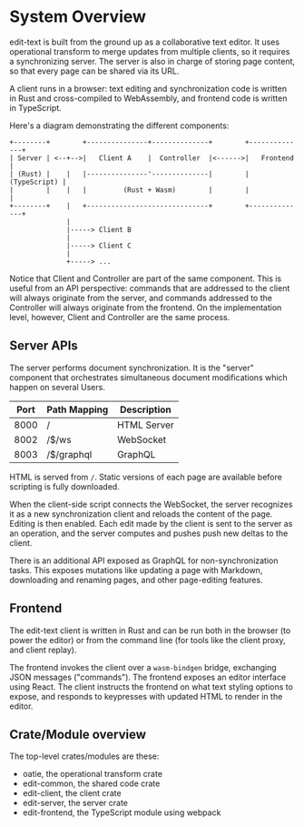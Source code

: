 # System Overview

edit-text is built from the ground up as a collaborative text editor. It uses operational transform to merge updates from multiple clients, so it requires a synchronizing server. The server is also in charge of storing page content, so that every page can be shared via its URL.

A client runs in a browser: text editing and synchronization code is written in Rust and cross-compiled to WebAssembly, and frontend code is written in TypeScript.

Here's a diagram demonstrating the different components:

```svgbob
+--------+        +---------------+--------------+        +--------------+
| Server | <--+-->|   Client A    |  Controller  |<------>|   Frontend   |
| (Rust) |    |   |---------------'--------------|        | (TypeScript) |
|        |    |   |         (Rust + Wasm)        |        |              |
+--------+    |   +------------------------------+        +--------------+
              |
              |-----> Client B
              |
              |-----> Client C
              |
              +-----> ...
```

Notice that Client and Controller are part of the same component. This is useful
from an API perspective: commands that are addressed to the client will always
originate from the server, and commands addressed to the Controller will always
originate from the frontend. On the implementation level, however, Client and
Controller are the same process.

## Server APIs

The server performs document synchronization. It is the "server" component that orchestrates simultaneous document modifications which happen on several Users.

| Port | Path Mapping | Description 
|------|------|-------------
| 8000 | /    | HTML Server
| 8002 | /$/ws    | WebSocket
| 8003 | /$/graphql    | GraphQL

HTML is served from `/`. Static versions of each page are available before scripting is fully downloaded.

When the client-side script connects the WebSocket, the server recognizes it as a new synchronization client and reloads the content of the page. Editing is then enabled. Each edit made by the client is sent to the server as an operation, and the server computes and pushes push new deltas to the client.

There is an additional API exposed as GraphQL for non-synchronization tasks. This exposes mutations like updating a page with Markdown, downloading and renaming pages, and other page-editing features.

## Frontend

The edit-text client is written in Rust and can be run both in the browser (to power the editor) or from the command line (for tools like the client proxy, and client replay).

The frontend invokes the client over a `wasm-bindgen` bridge, exchanging JSON messages ("commands"). The frontend exposes an editor interface using React. The client instructs the frontend on what text styling options to expose, and responds to keypresses with updated HTML to render in the editor.

## Crate/Module overview

The top-level crates/modules are these:

* oatie, the operational transform crate
* edit-common, the shared code crate
* edit-client, the client crate
* edit-server, the server crate
* edit-frontend, the TypeScript module using webpack
